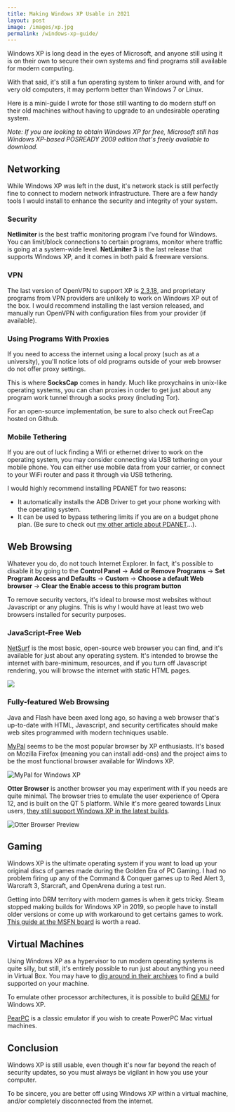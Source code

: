 ```yaml
---
title: Making Windows XP Usable in 2021
layout: post
image: /images/xp.jpg
permalink: /windows-xp-guide/
---
```


Windows XP is long dead in the eyes of Microsoft, and anyone still using it is on their own to secure their own systems and find programs still available for modern computing.

With that said, it's still a fun operating system to tinker around with, and for very old computers, it may perform better than Windows 7 or Linux.

Here is a mini-guide I wrote for those still wanting to do modern stuff on their old machines without having to upgrade to an undesirable operating system.

*Note: If you are looking to obtain Windows XP for free, Microsoft still has Windows XP-based POSREADY 2009 edition that's freely available to download.*

## Networking

While Windows XP was left in the dust, it's network stack is still perfectly fine to connect to modern network infrastructure. There are a few handy tools I would install to enhance the security and integrity of your system.

### Security

**Netlimiter** is the best traffic monitoring program I've found for Windows. You can limit/block connections to certain programs, monitor where traffic is going at a system-wide level. **NetLimiter 3** is the last release that supports Windows XP, and it comes in both paid & freeware versions.

### VPN

The last version of OpenVPN to support XP is [2.3.18](https://github.com/OpenVPN/openvpn/releases/tag/v2.3.18), and proprietary programs from VPN providers are unlikely to work on Windows XP out of the box. I would recommend installing the last version released, and manually run OpenVPN with configuration files from your provider (if available).

### Using Programs With Proxies

If you need to access the internet using a local proxy (such as at a university), you'll notice lots of old programs outside of your web browser do not offer proxy settings.

This is where **SocksCap** comes in handy. Much like proxychains in unix-like operating systems, you can chan proxies in order to get just about any program work tunnel through a socks proxy (including Tor).

For an open-source implementation, be sure to also check out FreeCap hosted on Github.

### Mobile Tethering

If you are out of luck finding a Wifi or ethernet driver to work on the operating system, you may consider connecting via USB tethering on your mobile phone. You can either use mobile data from your carrier, or connect to your WiFi router and pass it through via USB tethering.

I would highly recommend installing PDANET for two reasons:
- It automatically installs the ADB Driver to get your phone working with the operating system.
- It can be used to bypass tethering limits if you are on a budget phone plan. (Be sure to check out [my other article about PDANET](https://d0z.me/pdanet-on-linux-freebsd-unix)...).

## Web Browsing

Whatever you do, do not touch Internet Explorer. In fact, it's possible to disable it by going to the **Control Panel** -> **Add or Remove Programs** -> **Set Program Access and Defaults** -> **Custom** -> **Choose a default Web browser** -> **Clear the Enable access to this program button**

To remove security vectors, it's ideal to browse most websites without Javascript or any plugins. This is why I would have at least two web browsers installed for security purposes.

### JavaScript-Free Web

[NetSurf](http://www.netsurf-browser.org/downloads/windows/) is the most basic, open-source web browser you can find, and it's available for just about any operating system. It's intended to browse the internet with bare-minimum, resources, and if you turn off Javascript rendering, you will browse the internet with static HTML pages.

![](https://upload.wikimedia.org/wikipedia/commons/3/32/NetSurf.png)

### Fully-featured Web Browsing

Java and Flash have been axed long ago, so having a web browser that's up-to-date with HTML, Javascript, and security certificates should make web sites programmed with modern techniques usable.

[MyPal]() seems to be the most popular browser by XP enthusiasts. It's based on Mozilla Firefox (meaning you can install add-ons) and the project aims to be the most functional browser available for Windows XP.

![MyPal for Windows XP](https://archive.vn/g6ODV/3206e21b3f1e3e5ff57a5e297b36bed6e8c871a4.png)

**Otter Browser** is another browser you may experiment with if you needs are quite minimal. The browser tries to emulate the user experience of Opera 12, and is built on the QT 5 platform. While it's more geared towards Linux users, [they still support Windows XP in the latest builds](https://sourceforge.net/projects/otter-browser/files/otter-browser-weekly360/otter-browser-win32-weekly360-xp.zip/download).

![Otter Browser Preview](https://camo.githubusercontent.com/006862e12a1ef640aea29d6564077fd2a0d0b1729f5af8097a97fe406abdc249/68747470733a2f2f6f747465722d62726f777365722e6f72672f73637265656e73686f74732f312e706e67)

## Gaming

Windows XP is the ultimate operating system if you want to load up your original discs of games made during the Golden Era of PC Gaming. I had no problem firing up any of the Command & Conquer games up to Red Alert 3, Warcraft 3, Starcraft, and OpenArena during a test run.

Getting into DRM territory with modern games is when it gets tricky. Steam stopped making builds for Windows XP in 2019, so people have to install older versions or come up with workaround to get certains games to work. [This guide at the MSFN board](https://msfn.org/board/topic/178386-guide-run-steam-on-windows-xp-and-vista-in-2019/) is worth a read.

## Virtual Machines

Using Windows XP as a hypervisor to run modern operating systems is quite silly, but still, it's entirely possible to run just about anything you need in Virtual Box. You may have to [dig around in their archives](https://www.virtualbox.org/wiki/Download_Old_Builds) to find a build supported on your machine.

To emulate other processor architectures, it is possible to build [QEMU](https://www.qemu.org/download/) for Windows XP.

[PearPC](https://sourceforge.net/projects/pearpc/) is a classic emulator if you wish to create PowerPC Mac virtual machines. 

## Conclusion

Windows XP is still usable, even though it's now far beyond the reach of security updates, so you must always be vigilant in how you use your computer.

To be sincere, you are better off using Windows XP within a virtual machine, and/or completely disconnected from the internet.
